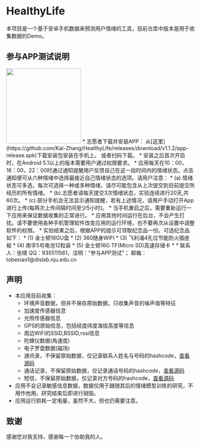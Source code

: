 HealthyLife
====


本项目是一个基于安卓手机数据来预测用户情绪的工具，目前仓库中版本是用于收集数据的Demo。  

## 参与APP测试说明
<img width="200" src="https://cloud.githubusercontent.com/assets/10338754/16143982/d0fb26d0-34a2-11e6-85e3-215a99795ec9.png">
* 志愿者下载并安装APP：
 从[这里](https://github.com/Kai-Zhang/HealthyLife/releases/download/v1.1.2/app-release.apk)下载安装包安装在手机上。
 或者扫码下载。
* 安装之后首次开启时，在Android 5.1以上的版本需要用户通过权限要求。
* 应用每天在10：00，16：00，22：00时通过通知提醒用户反馈自己在这一段时间内的情绪状态，点击通知便可从六种情绪中选择最接近自己情绪状态的选项。请用户注意：
 * (a).情绪状态可多选，每次可选择一种或多种情绪，请尽可能包含从上次提交到目前提交所经历的所有情绪。
 * (b).志愿者请每天提交3次情绪状态，实验连续进行20天,共60次。
 * (c).部分手机会无法显示通知提醒，若有上述情况，请用户手动打开App进行上传(每两次上传间隔时间至少5小时)。
* 当手机重启之后，需要重新运行一下应用来保证数据收集的正常进行。
* 应用其他时间运行在后台，不会产生打扰。请不要使用各种手机管理软件改变应用的运行环境，也不要再次从设置中调整软件的权限。
* 实验结束之后，根据APP的提示可领取纪念品一份。可选纪念品如下：
* (1) 金士顿16GU盘
* (2) 360随身WIFI
* (3) 飞利浦4孔位节能防火插座板
* (4) 南孚5号电池12粒装
* (5) 金士顿16G TF(Micro SD)高速存储卡
* 
* 联系人：张啸  QQ：935511561，注明：“参与APP测试”； 邮箱：tobexiao1@dislab.nju.edu.cn


## 声明
* 本应用目前收集：
    * 环境声音数据，但并不保存原始数据，只收集声音的噪声值等特征
    * 加速度传感器信息
    * 光照传感器信息
    * GPS的原始信息，包括经度纬度海拔高度等信息
    * 周边WiFi的SSID,BSSID,rssi信息
    * 陀螺仪数据(角速度)
    * 电子罗盘数据(磁场)
    * 通讯录，不保留原始数据，仅记录联系人姓名与号码的hashcode，[查看源码](https://github.com/Kai-Zhang/HealthyLife/blob/ekman/app/src/main/java/org/graduation/collector/ContactCollector.java)
    * 通话记录，不保留原始数据，仅记录通话号码的hashcode，[查看源码](https://github.com/Kai-Zhang/HealthyLife/blob/ekman/app/src/main/java/org/graduation/collector/ContactCollector.java)
    * 短信，不保留原始数据，仅记录对方号码的hashcode，[查看源码](https://github.com/Kai-Zhang/HealthyLife/blob/ekman/app/src/main/java/org/graduation/collector/ContactCollector.java)
* 应用不会记录敏感信息数据，数据仅用于跟随其后的情绪模型训练的研究，不用作他用。研究结束后即进行销毁。
* 应用运行损耗一定电量，虽然不大，但也仍需要注意。

## 致谢
感谢您对我支持，感谢每一个协助我的人。
